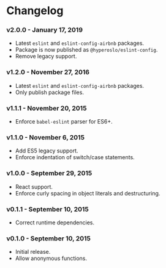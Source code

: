 # Changelog

### v2.0.0 - January 17, 2019

- Latest `eslint` and `eslint-config-airbnb` packages.
- Package is now published as `@hyperoslo/eslint-config`.
- Remove legacy support.

### v1.2.0 - November 27, 2016

- Latest `eslint` and `eslint-config-airbnb` packages.
- Only publish package files.

### v1.1.1 - November 20, 2015

- Enforce `babel-eslint` parser for ES6+.

### v1.1.0 - November 6, 2015

- Add ES5 legacy support.
- Enforce indentation of switch/case statements.

### v1.0.0 - September 29, 2015

- React support.
- Enforce curly spacing in object literals and destructuring.

### v0.1.1 - September 10, 2015

- Correct runtime dependencies.

### v0.1.0 - September 10, 2015

- Initial release.
- Allow anonymous functions.
